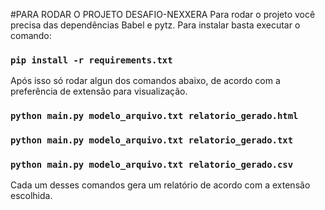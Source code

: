 #PARA RODAR O PROJETO DESAFIO-NEXXERA
Para rodar o projeto você precisa das dependências Babel e pytz. Para instalar basta executar o comando:
### `pip install -r requirements.txt`

Após isso só rodar  algun dos comandos abaixo, de acordo com a preferência de extensão para visualização.
### `python main.py modelo_arquivo.txt relatorio_gerado.html`
### `python main.py modelo_arquivo.txt relatorio_gerado.txt`
### `python main.py modelo_arquivo.txt relatorio_gerado.csv`

Cada um desses comandos gera um relatório de acordo com a extensão escolhida.
